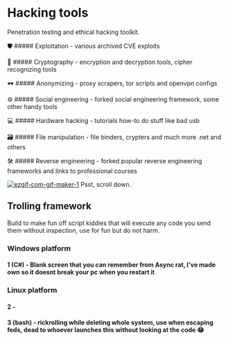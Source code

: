 # Hacking tools
Penetration testing and ethical hacking toolkit.

🛡 ##### Exploitation - various archived CVE exploits

🔑 ##### Cryptography - encryption and decryption tools, cipher recognizing tools

🕶 ##### Anonymizing - proxy scrapers, tor scripts and openvpn configs

⚙ ##### Social engineering - forked social engineering framework, some other handy tools 

💻 ##### Hardware hacking - tutorials how-to do stuff like bad usb

🗃 ##### File manipulation - file binders, crypters and much more .net and others

🛠 ##### Reverse engineering - forked popular reverse engineering frameworks and links to professional courses

<a href="https://ibb.co/q5QLKhT"><img src="https://i.ibb.co/X8Rf16c/ezgif-com-gif-maker-1.gif" alt="ezgif-com-gif-maker-1" border="0"></a>
Psst, scroll down.

## Trolling framework
Build to make fun off script kiddies that will execute any code you send them without inspection, use for fun but do not harm.

### Windows platform
#### 1 (C#) - Blank screen that you can remember from Async rat, I've made own so it doesnt break your pc when you restart it
### Linux platform
#### 2 -
#### 3 (bash) - rickrolling while deleting whole system, use when escaping feds, dead to whoever launches this without looking at the code 😂

